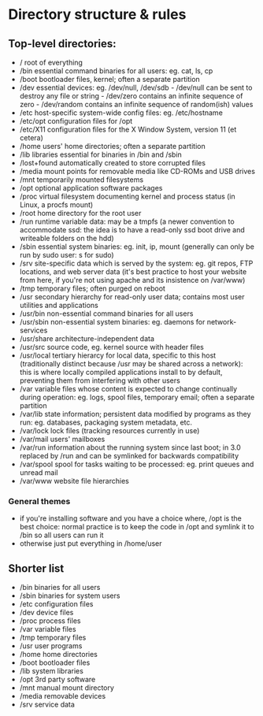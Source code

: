 # Directory structure & rules

## Top-level directories:
- / 					root of everything
- /bin				essential command binaries for all users: eg. cat, ls, cp
- /boot 			bootloader files, kernel; often a separate partition
- /dev				essential devices: eg. /dev/null, /dev/sdb
								- /dev/null can be sent to destroy any file or string
								- /dev/zero contains an infinite sequence of zero
								- /dev/random contains an infinite sequence of random(ish) values
- /etc				host-specific system-wide config files: eg. /etc/hostname
- /etc/opt		configuration files for /opt
- /etc/X11		configuration files for the X Window System, version 11
							(et cetera)
- /home				users' home directories; often a separate partition
- /lib				libraries essential for binaries in /bin and /sbin
- /lost+found	automatically created to store corrupted files
- /media			mount points for removable media like CD-ROMs and USB drives
- /mnt				temporarily mounted filesystems
- /opt				optional application software packages
- /proc				virtual filesystem documenting kernel and process status (in Linux, a procfs mount)
- /root				home directory for the root user
- /run				runtime variable data: may be a tmpfs (a newer convention to accommodate ssd: the idea is to have a read-only ssd boot drive and writeable folders on the hdd)
- /sbin				essential system binaries: eg. init, ip, mount (generally can only be run by sudo user: s for sudo)
- /srv				site-specific data which is served by the system: eg. git repos, FTP locations, and web server data (it's best practice to host your website from here, if you're not using apache and its insistence on /var/www)
- /tmp				temporary files; often purged on reboot
- /usr				secondary hierarchy for read-only user data; contains most user utilities and applications
- /usr/bin		non-essential command binaries for all users
- /usr/sbin		non-essential system binaries: eg. daemons for network-services
- /usr/share	architecture-independent data
- /usr/src		source code, eg. kernel source with header files
- /usr/local	tertiary hierarcy for local data, specific to this host (traditionally distinct because /usr may be shared across a network): this is where locally compiled applications install to by default, preventing them from interfering with other users
- /var				variable files whose content is expected to change continually during operation: eg. logs, spool files, temporary email; often a separate partition
- /var/lib		state information; persistent data modified by programs as they run: eg. databases, packaging system metadata, etc.
- /var/lock		lock files (tracking resources currently in use)
- /var/mail		users' mailboxes
- /var/run		information about the running system since last boot; in 3.0 replaced by /run and can be symlinked for backwards compatibility
- /var/spool	spool for tasks waiting to be processed: eg. print queues and unread mail
- /var/www		website file hierarchies


### General themes
- if you're installing software and you have a choice where, /opt is the best choice: normal practice is to keep the code in /opt and symlink it to /bin so all users can run it
- otherwise just put everything in /home/user
 
## Shorter list
- /bin		binaries for all users
- /sbin		binaries for system users
- /etc		configuration files
- /dev		device files
- /proc		process files
- /var		variable files
- /tmp		temporary files
- /usr		user programs
- /home		home directories
- /boot		bootloader files
- /lib		system libraries
- /opt		3rd party software
- /mnt		manual mount directory
- /media	removable devices
- /srv		service data
